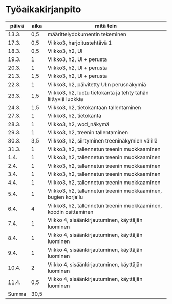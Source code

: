 # Työaikakirjanpito

| päivä | aika | mitä tein |
| ----- | ---- | --------- |
| 13.3. | 0,5  | määrittelydokumentin tekeminen |
| 17.3. | 0,5  | Viikko3, harjoitustehtävä 1 |
| 18.3. | 0,5  | Viikko3, h2, UI |
| 19.3. | 1  | Viikko3, h2, UI + perusta |
| 20.3. | 1  | Viikko3, h2, UI + perusta |
| 21.3. | 1,5  | Viikko3, h2, UI + perusta |
| 22.3. | 1  | Viikko3, h2, päivitetty UI:n perusnäkymiä |
| 23.3. | 1,5  | Viikko3, h2, luotu tietokanta ja tehty tähän liittyviä luokkia |
|24.3.| 1,5 | Viikko3, h2, tietokantaan tallentaminen |
|27.3.| 1 | Viikko3, h2, tietokanta |
|28.3.| 1 | Viikko3, h2, wod_näkymä |
|29.3.| 1 | Viikko3, h2, treenin tallentaminen |
|30.3.| 3,5 | Viikko3, h2, siirtyminen treeninäkymien välillä |
|31.3.| 1 | Viikko3, h2, tallennetun treenin muokkaaminen |
|1.4.| 1 | Viikko3, h2, tallennetun treenin muokkaaminen|
|2.4.| 1 | Viikko3, h2, tallennetun treenin muokkaaminen|
|3.4.| 1 | Viikko3, h2, tallennetun treenin muokkaaminen|
|4.4.| 1 | Viikko3, h2, tallennetun treenin muokkaaminen|
|5.4.| 1 | Viikko3, h2, tallennetun treenin muokkaaminen, bugien korjailu|
|6.4.| 4 | Viikko3, h2, tallennetun treenin muokkaaminen, koodin osittaminen|
|7.4.|1|Viikko 4, sisäänkirjautuminen, käyttäjän luominen|
|8.4.|1|Viikko 4, sisäänkirjautuminen, käyttäjän luominen|
|9.4.|1|Viikko 4, sisäänkirjautuminen, käyttäjän luominen|
|10.4.|2|Viikko 4, sisäänkirjautuminen, käyttäjän luominen|
|11.4.|0,5|Viikko 4, sisäänkirjautuminen, käyttäjän luominen|
|Summa|30,5||

